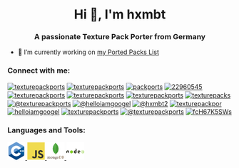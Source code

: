 <h1 align="center">Hi 👋, I'm hxmbt</h1>
<h3 align="center">A passionate Texture Pack Porter from Germany</h3>

- 🔭 I’m currently working on [my Ported Packs List](https://texturepackports.github.io/texture-packs/)

<h3 align="left">Connect with me:</h3>
<p align="left">
<a href="https://codepen.io/texturepackports" target="blank"><img align="center" src="https://raw.githubusercontent.com/rahuldkjain/github-profile-readme-generator/master/src/images/icons/Social/codepen.svg" alt="texturepackports" height="30" width="40" /></a>
<a href="https://dev.to/texturepackports" target="blank"><img align="center" src="https://raw.githubusercontent.com/rahuldkjain/github-profile-readme-generator/master/src/images/icons/Social/devto.svg" alt="texturepackports" height="30" width="40" /></a>
<a href="https://twitter.com/packports" target="blank"><img align="center" src="https://raw.githubusercontent.com/rahuldkjain/github-profile-readme-generator/master/src/images/icons/Social/twitter.svg" alt="packports" height="30" width="40" /></a>
<a href="https://stackoverflow.com/users/22960545" target="blank"><img align="center" src="https://raw.githubusercontent.com/rahuldkjain/github-profile-readme-generator/master/src/images/icons/Social/stack-overflow.svg" alt="22960545" height="30" width="40" /></a>
<a href="https://codesandbox.com/texturepackports" target="blank"><img align="center" src="https://raw.githubusercontent.com/rahuldkjain/github-profile-readme-generator/master/src/images/icons/Social/codesandbox.svg" alt="texturepackports" height="30" width="40" /></a>
<a href="https://kaggle.com/texturepackports" target="blank"><img align="center" src="https://raw.githubusercontent.com/rahuldkjain/github-profile-readme-generator/master/src/images/icons/Social/kaggle.svg" alt="texturepackports" height="30" width="40" /></a>
<a href="https://dribbble.com/texturepackports" target="blank"><img align="center" src="https://raw.githubusercontent.com/rahuldkjain/github-profile-readme-generator/master/src/images/icons/Social/dribbble.svg" alt="texturepackports" height="30" width="40" /></a>
<a href="https://www.behance.net/texturepacks" target="blank"><img align="center" src="https://raw.githubusercontent.com/rahuldkjain/github-profile-readme-generator/master/src/images/icons/Social/behance.svg" alt="texturepacks" height="30" width="40" /></a>
<a href="https://hashnode.com/@texturepackports" target="blank"><img align="center" src="https://raw.githubusercontent.com/rahuldkjain/github-profile-readme-generator/master/src/images/icons/Social/hashnode.svg" alt="@texturepackports" height="30" width="40" /></a>
<a href="https://medium.com/@helloiamgoogel" target="blank"><img align="center" src="https://raw.githubusercontent.com/rahuldkjain/github-profile-readme-generator/master/src/images/icons/Social/medium.svg" alt="@helloiamgoogel" height="30" width="40" /></a>
<a href="https://www.youtube.com/c/@hxmbt2" target="blank"><img align="center" src="https://raw.githubusercontent.com/rahuldkjain/github-profile-readme-generator/master/src/images/icons/Social/youtube.svg" alt="@hxmbt2" height="30" width="40" /></a>
<a href="https://www.codechef.com/users/texturepackpor" target="blank"><img align="center" src="https://cdn.jsdelivr.net/npm/simple-icons@3.1.0/icons/codechef.svg" alt="texturepackpor" height="30" width="40" /></a>
<a href="https://www.hackerrank.com/helloiamgoogel" target="blank"><img align="center" src="https://raw.githubusercontent.com/rahuldkjain/github-profile-readme-generator/master/src/images/icons/Social/hackerrank.svg" alt="helloiamgoogel" height="30" width="40" /></a>
<a href="https://www.leetcode.com/texturepackports" target="blank"><img align="center" src="https://raw.githubusercontent.com/rahuldkjain/github-profile-readme-generator/master/src/images/icons/Social/leet-code.svg" alt="texturepackports" height="30" width="40" /></a>
<a href="https://www.hackerearth.com/@texturepackports" target="blank"><img align="center" src="https://raw.githubusercontent.com/rahuldkjain/github-profile-readme-generator/master/src/images/icons/Social/hackerearth.svg" alt="@texturepackports" height="30" width="40" /></a>
<a href="https://discord.gg/fcH67K5SWs" target="blank"><img align="center" src="https://raw.githubusercontent.com/rahuldkjain/github-profile-readme-generator/master/src/images/icons/Social/discord.svg" alt="fcH67K5SWs" height="30" width="40" /></a>
</p>

<h3 align="left">Languages and Tools:</h3>
<p align="left"> <a href="https://www.w3schools.com/cpp/" target="_blank" rel="noreferrer"> <img src="https://raw.githubusercontent.com/devicons/devicon/master/icons/cplusplus/cplusplus-original.svg" alt="cplusplus" width="40" height="40"/> </a> <a href="https://developer.mozilla.org/en-US/docs/Web/JavaScript" target="_blank" rel="noreferrer"> <img src="https://raw.githubusercontent.com/devicons/devicon/master/icons/javascript/javascript-original.svg" alt="javascript" width="40" height="40"/> </a> <a href="https://www.mongodb.com/" target="_blank" rel="noreferrer"> <img src="https://raw.githubusercontent.com/devicons/devicon/master/icons/mongodb/mongodb-original-wordmark.svg" alt="mongodb" width="40" height="40"/> </a> <a href="https://nodejs.org" target="_blank" rel="noreferrer"> <img src="https://raw.githubusercontent.com/devicons/devicon/master/icons/nodejs/nodejs-original-wordmark.svg" alt="nodejs" width="40" height="40"/> </a> </p>
